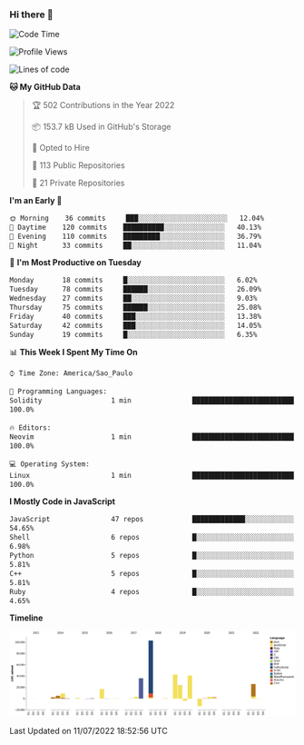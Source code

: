 ### Hi there 👋

<!--START_SECTION:waka-->
![Code Time](http://img.shields.io/badge/Code%20Time-0%20secs-blue)

![Profile Views](http://img.shields.io/badge/Profile%20Views-7-blue)

![Lines of code](https://img.shields.io/badge/From%20Hello%20World%20I%27ve%20Written-304%20Thousand%20lines%20of%20code-blue)

**🐱 My GitHub Data** 

> 🏆 502 Contributions in the Year 2022
 > 
> 📦 153.7 kB Used in GitHub's Storage 
 > 
> 💼 Opted to Hire
 > 
> 📜 113 Public Repositories 
 > 
> 🔑 21 Private Repositories  
 > 
**I'm an Early 🐤** 

```text
🌞 Morning    36 commits     ███░░░░░░░░░░░░░░░░░░░░░░   12.04% 
🌆 Daytime    120 commits    ██████████░░░░░░░░░░░░░░░   40.13% 
🌃 Evening    110 commits    █████████░░░░░░░░░░░░░░░░   36.79% 
🌙 Night      33 commits     ██░░░░░░░░░░░░░░░░░░░░░░░   11.04%

```
📅 **I'm Most Productive on Tuesday** 

```text
Monday       18 commits     █░░░░░░░░░░░░░░░░░░░░░░░░   6.02% 
Tuesday      78 commits     ██████░░░░░░░░░░░░░░░░░░░   26.09% 
Wednesday    27 commits     ██░░░░░░░░░░░░░░░░░░░░░░░   9.03% 
Thursday     75 commits     ██████░░░░░░░░░░░░░░░░░░░   25.08% 
Friday       40 commits     ███░░░░░░░░░░░░░░░░░░░░░░   13.38% 
Saturday     42 commits     ███░░░░░░░░░░░░░░░░░░░░░░   14.05% 
Sunday       19 commits     █░░░░░░░░░░░░░░░░░░░░░░░░   6.35%

```


📊 **This Week I Spent My Time On** 

```text
⌚︎ Time Zone: America/Sao_Paulo

💬 Programming Languages: 
Solidity                 1 min               █████████████████████████   100.0%

🔥 Editors: 
Neovim                   1 min               █████████████████████████   100.0%

💻 Operating System: 
Linux                    1 min               █████████████████████████   100.0%

```

**I Mostly Code in JavaScript** 

```text
JavaScript               47 repos            █████████████░░░░░░░░░░░░   54.65% 
Shell                    6 repos             █░░░░░░░░░░░░░░░░░░░░░░░░   6.98% 
Python                   5 repos             █░░░░░░░░░░░░░░░░░░░░░░░░   5.81% 
C++                      5 repos             █░░░░░░░░░░░░░░░░░░░░░░░░   5.81% 
Ruby                     4 repos             █░░░░░░░░░░░░░░░░░░░░░░░░   4.65%

```


**Timeline**

![Chart not found](https://raw.githubusercontent.com/jampow/jampow/master/charts/bar_graph.png) 


 Last Updated on 11/07/2022 18:52:56 UTC
<!--END_SECTION:waka-->
